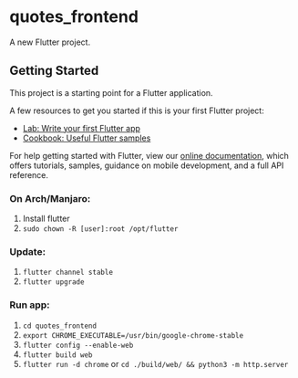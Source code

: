 # quotes_frontend

A new Flutter project.

## Getting Started

This project is a starting point for a Flutter application.

A few resources to get you started if this is your first Flutter project:

- [Lab: Write your first Flutter app](https://flutter.dev/docs/get-started/codelab)
- [Cookbook: Useful Flutter samples](https://flutter.dev/docs/cookbook)

For help getting started with Flutter, view our
[online documentation](https://flutter.dev/docs), which offers tutorials,
samples, guidance on mobile development, and a full API reference.


### On Arch/Manjaro:
1. Install flutter 
2. `sudo chown -R [user]:root /opt/flutter`


### Update:
1. `flutter channel stable`
2. `flutter upgrade`

### Run app:
1. `cd quotes_frontend`
2. `export CHROME_EXECUTABLE=/usr/bin/google-chrome-stable`
3. `flutter config --enable-web`
4. `flutter build web`
5. `flutter run -d chrome` or `cd ./build/web/ && python3 -m http.server`



